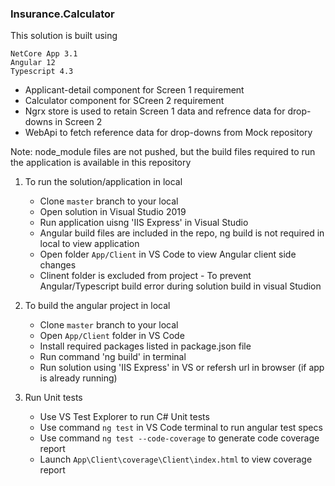 ### Insurance.Calculator

This solution is built using
```
NetCore App 3.1
Angular 12
Typescript 4.3
```

- Applicant-detail component for Screen 1 requirement
- Calculator component for SCreen 2 requirement
- Ngrx store is used to retain Screen 1 data and refrence data for drop-downs in Screen 2
- WebApi to fetch reference data for drop-downs from Mock repository

Note: node_module files are not pushed, but the build files required to run the application is available in this repository

1) To run the solution/application in local
	- Clone `master` branch to your local
	- Open solution in Visual Studio 2019
	- Run application uisng 'IIS Express' in Visual Studio
	- Angular build files are included in the repo, ng build is not required in local to view application
	- Open folder `App/Client` in VS Code to view Angular client side changes
	- Clinent folder is excluded from project - To prevent Angular/Typescript build error during solution build in visual Studion

2) To build the angular project in local
	- Clone `master` branch to your local
	- Open `App/Client` folder in VS Code
	- Install required packages listed in package.json file
	- Run command 'ng build' in terminal
	- Run solution using 'IIS Express' in VS or refersh url in browser (if app is already running)

3) Run Unit tests
	- Use VS Test Explorer to run C# Unit tests
	- Use command `ng test` in VS Code terminal to run angular test specs
	- Use command `ng test --code-coverage` to generate code coverage report
	- Launch `App\Client\coverage\Client\index.html` to view coverage report

